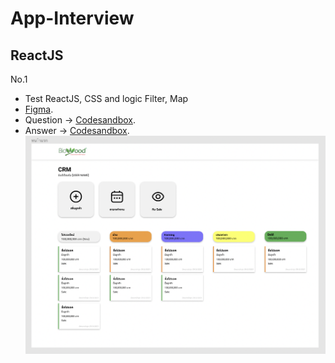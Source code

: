 # App-Interview

## ReactJS
No.1
 - Test ReactJS, CSS and logic Filter, Map
 - [Figma](https://www.figma.com/file/dVXPBJR754abxna3Q4zGxa/Untitled?node-id=0%3A1).
 - Question -> [Codesandbox](https://www.figma.com/file/dVXPBJR754abxna3Q4zGxa/Untitled?node-id=0%3A1).
 - Answer -> [Codesandbox](https://www.figma.com/file/dVXPBJR754abxna3Q4zGxa/Untitled?node-id=0%3A1).
![image1](./no1.png)
